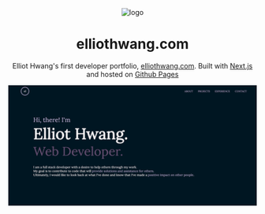 <div align="center">
<!-- TODO: fix logo image -->
  <img src="/public/images/favicon.ico" alt="logo" width="100">
</div>

<h1 align="center">
  elliothwang.com
</h1>

<p align="center">
Elliot Hwang's first developer portfolio, <a href="https://elliothwang.com/" target="_blank">elliothwang.com</a>. Built with <a href="https://nextjs.org/" target="_blank">Next.js</a> and hosted on <a href="https://pages.github.com/" target="_blank">Github Pages</a>
</p>

<!-- TODO: fix demo image -->

![demo](/public/images/demo.png?raw=true)
